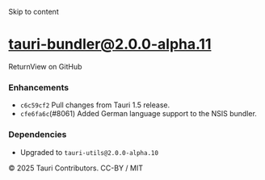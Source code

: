 Skip to content
# tauri-bundler@2.0.0-alpha.11
ReturnView on GitHub
### Enhancements
  * `c6c59cf2` Pull changes from Tauri 1.5 release.
  * `cfe6fa6c`(#8061) Added German language support to the NSIS bundler.


### Dependencies
  * Upgraded to `tauri-utils@2.0.0-alpha.10`


© 2025 Tauri Contributors. CC-BY / MIT
